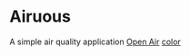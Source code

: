 # Airuous
A simple air quality application
[Open Air](https://openaq.org/)
[color](https://colorhunt.co/palette/282026)
